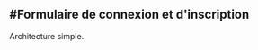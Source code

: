#Formulaire de connexion et d'inscription
-----------------------------------------
Architecture simple.

